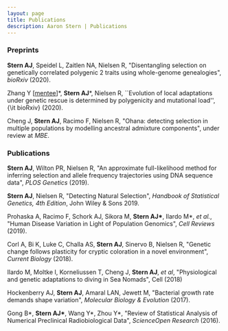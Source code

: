 ```yaml
---
layout: page
title: Publications 
description: Aaron Stern | Publications 
---
```


### Preprints

<b>Stern AJ</b>, Speidel L, Zaitlen NA, Nielsen R, "Disentangling selection on genetically correlated polygenic
2 traits using whole-genome genealogies", *bioRxiv* (2020).

Zhang Y [<u>mentee</u>]\*, <b>Stern AJ</b>\*, Nielsen R, ``Evolution of local adaptations under genetic rescue is determined by polygenicity and mutational load'', {\it bioRxiv} (2020).

Cheng J, <b>Stern AJ</b>, Racimo F, Nielsen R, "Ohana: detecting selection in multiple populations by
modelling ancestral admixture components", under review at *MBE*.

### Publications

<b>Stern AJ</b>, Wilton PR, Nielsen R, "An approximate full-likelihood method for inferring selection and allele frequency trajectories using DNA sequence data", *PLOS Genetics* (2019).

<b>Stern AJ</b>, Nielsen R, "Detecting Natural Selection", *Handbook of Statistical Genetics, 4th Edition*,  John Wiley & Sons 2019.

Prohaska A, Racimo F, Schork AJ, Sikora M, <b>Stern AJ\*</b>, Ilardo M\*, *et al.*, "Human Disease Variation in Light of Population Genomics",  *Cell Reviews* (2019).

Corl A, Bi K, Luke C, Challa AS, <b>Stern AJ</b>, Sinervo B, Nielsen R, "Genetic change follows plasticity for cryptic coloration in a novel environment", *Current Biology* (2018).

Ilardo M, Moltke I, Korneliussen T, Cheng J, <b>Stern AJ</b>, *et al*, "Physiological and genetic adaptations to diving in Sea Nomads", Cell (2018)
 
Hockenberry AJ, <b>Stern AJ</b>, Amaral LAN, Jewett M, "Bacterial growth rate demands shape variation", *Molecular Biology & Evolution* (2017).

Gong B\*, <b>Stern AJ\*</b>, Wang Y\*, Zhou Y\*, "Review of Statistical Analysis of Numerical Preclinical Radiobiological Data", *ScienceOpen Research* (2016).
